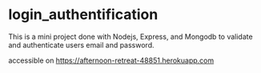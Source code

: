 # login_authentification
This is a mini project done with Nodejs, Express, and Mongodb to validate and authenticate users email and password. 



accessible on https://afternoon-retreat-48851.herokuapp.com
